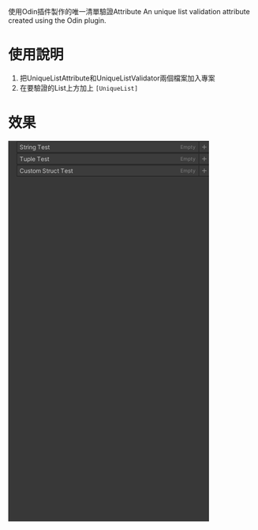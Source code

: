 使用Odin插件製作的唯一清單驗證Attribute
An unique list validation attribute created using the Odin plugin.

# 使用說明
1. 把UniqueListAttribute和UniqueListValidator兩個檔案加入專案
2. 在要驗證的List上方加上 `[UniqueList]`

# 效果
![image](https://github.com/rino3390/OdinUniqueListValidate/blob/main/1.gif)
